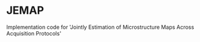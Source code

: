 # JEMAP
Implementation code for 'Jointly Estimation of Microstructure Maps Across Acquisition Protocols'

